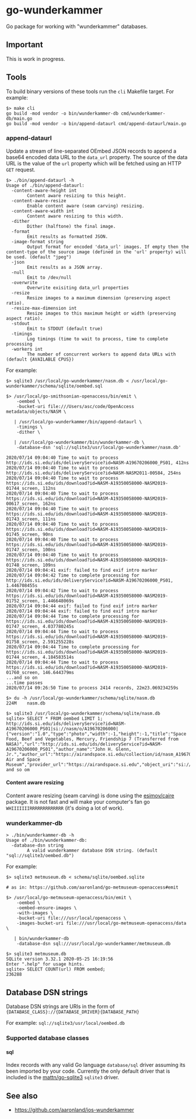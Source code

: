 # go-wunderkammer

Go package for working with "wunderkammer" databases.

## Important

This is work in progress.

## Tools

To build binary versions of these tools run the `cli` Makefile target. For example:

```
$> make cli
go build -mod vendor -o bin/wunderkammer-db cmd/wunderkammer-db/main.go
go build -mod vendor -o bin/append-dataurl cmd/append-dataurl/main.go
```

### append-dataurl

Update a stream of line-separated OEmbed JSON records to append a base64 encoded data URL to the `data_url` property. The source of the data URL is the value of the `url` property which will be fetched using an HTTP `GET` request.

```
$> ./bin/append-dataurl -h
Usage of ./bin/append-dataurl:
  -content-aware-height int
    	Content aware resizing to this height.
  -content-aware-resize
    	Enable content aware (seam carving) resizing.
  -content-aware-width int
    	Content aware resizing to this width.
  -dither
    	Dither (halftone) the final image.
  -format
    	Emit results as formatted JSON.
  -image-format string
    	Output format for encoded 'data_url' images. If empty then the content-type of the source image (defined in the 'url' property) will be used. (default "jpeg")
  -json
    	Emit results as a JSON array.
  -null
    	Emit to /dev/null
  -overwrite
    	Overwrite exisiting data_url properties
  -resize
    	Resize images to a maximum dimension (preserving aspect ratio).
  -resize-max-dimension int
    	Resize images to this maximum height or width (preserving aspect ratio).
  -stdout
    	Emit to STDOUT (default true)
  -timings
    	Log timings (time to wait to process, time to complete processing
  -workers int
    	The number of concurrent workers to append data URLs with (default {AVAILABLE CPUS})	
```

For example:

```
$> sqlite3 /usr/local/go-wunderkammer/nasm.db < /usr/local/go-wunderkammer/schema/sqlite/oembed.sql

$> /usr/local/go-smithsonian-openaccess/bin/emit \
	-oembed \
	-bucket-uri file:///Users/asc/code/OpenAccess metadata/objects/NASM \

   | /usr/local/go-wunderkammer/bin/append-dataurl \
	-timings \
	-dither \

   | /usr/local/go-wunderkammer/bin/wunderkammer-db \
	-database-dsn 'sql://sqlite3/usr/local/go-wunderkammer/nasm.db'

2020/07/14 09:04:40 Time to wait to process http://ids.si.edu/ids/deliveryService?id=NASM-A19670206000_PS01, 412ns
2020/07/14 09:04:40 Time to wait to process http://ids.si.edu/ids/deliveryService?id=NASM-NASM2011-00584, 254ns
2020/07/14 09:04:40 Time to wait to process https://ids.si.edu/ids/download?id=NASM-A19350058000-NASM2019-01744_screen, 112ns
2020/07/14 09:04:40 Time to wait to process https://ids.si.edu/ids/download?id=NASM-A19350058000-NASM2019-00617_screen, 162ns
2020/07/14 09:04:40 Time to wait to process https://ids.si.edu/ids/download?id=NASM-A19350058000-NASM2019-01743_screen, 111ns
2020/07/14 09:04:40 Time to wait to process https://ids.si.edu/ids/download?id=NASM-A19350058000-NASM2019-01745_screen, 90ns
2020/07/14 09:04:40 Time to wait to process https://ids.si.edu/ids/download?id=NASM-A19350058000-NASM2019-01747_screen, 100ns
2020/07/14 09:04:40 Time to wait to process https://ids.si.edu/ids/download?id=NASM-A19350058000-NASM2019-01748_screen, 109ns
2020/07/14 09:04:41 exif: failed to find exif intro marker
2020/07/14 09:04:42 Time to complete processing for http://ids.si.edu/ids/deliveryService?id=NASM-A19670206000_PS01, 1.446708455s
2020/07/14 09:04:42 Time to wait to process https://ids.si.edu/ids/download?id=NASM-A19350058000-NASM2019-01752_screen, 1.446648069s
2020/07/14 09:04:44 exif: failed to find exif intro marker
2020/07/14 09:04:44 exif: failed to find exif intro marker
2020/07/14 09:04:44 Time to complete processing for https://ids.si.edu/ids/download?id=NASM-A19350058000-NASM2019-01747_screen, 4.037780245s
2020/07/14 09:04:44 Time to wait to process https://ids.si.edu/ids/download?id=NASM-A19350058000-NASM2019-01758_screen, 2.591255228s
2020/07/14 09:04:44 Time to complete processing for https://ids.si.edu/ids/download?id=NASM-A19350058000-NASM2019-01744_screen, 4.184583514s
2020/07/14 09:04:44 Time to wait to process https://ids.si.edu/ids/download?id=NASM-A19350058000-NASM2019-01760_screen, 146.644379ms
...and so on
...time passes
2020/07/14 09:26:50 Time to process 2414 records, 22m23.069234259s

$> du -h /usr/local/go-wunderkammer/schema/sqlite/nasm.db
224M	nasm.db

$> sqlite3 /usr/local/go-wunderkammer/schema/sqlite/nasm.db
sqlite> SELECT * FROM oembed LIMIT 1;
http://ids.si.edu/ids/deliveryService?id=NASM-A19670206000_PS01|si://nasm/o/A19670206000|{"version":"1.0","type":"photo","width":-1,"height":-1,"title":"Space Food, Beef and Vegetables, Mercury, Friendship 7 (Transferred from NASA)","url":"http://ids.si.edu/ids/deliveryService?id=NASM-A19670206000_PS01","author_name":"John H. Glenn, Jr.","author_url":"https://airandspace.si.edu/collection/id/nasm_A19670206000","provider_name":"National Air and Space Museum","provider_url":"https://airandspace.si.edu","object_uri":"si://nasm/o/A19670206000","data_url":"data:image/jpeg;base64,R0lGODlhTgTQB4cAAAAAAAAARAAAiAAAzABEAA... and so om
```

#### Content aware resizing

Content aware resizing (seam carving) is done using the [esimov/caire](https://github.com/esimov/caire) package. It is not fast and will make your computer's fan go `WHIIIIIIIRRRRRRRRRRRRR` (it's doing a lot of work).

### wunderkammer-db

```
> ./bin/wunderkammer-db -h
Usage of ./bin/wunderkammer-db:
  -database-dsn string
    	A valid wunderkammer database DSN string. (default "sql://sqlite3/oembed.db")
```

For example:

```
$> sqlite3 metmuseum.db < schema/sqlite/oembed.sqlite

# as in: https://github.com/aaronland/go-metmuseum-openaccess#emit

$> /usr/local/go-metmuseum-openaccess/bin/emit \
	-oembed \
	-oembed-ensure-images \
	-with-images \
	-bucket-uri file:///usr/local/openaccess \
	-images-bucket-uri file:///usr/local/go-metmuseum-openaccess/data \

   | bin/wunderkammer-db
   	-database-dsn sql:///usr/local/go-wunderkammer/metmuseum.db

$> sqlite3 metmuseum.db 
SQLite version 3.32.1 2020-05-25 16:19:56
Enter ".help" for usage hints.
sqlite> SELECT COUNT(url) FROM oembed;
236288
```

## Database DSN strings

Database DSN strings are URIs in the form of `{DATABASE_CLASS}://{DATABASE_DRIVER}{DATABASE_PATH}`

For example: `sql://sqlite3/usr/local/oembed.db`

### Supported database classes

#### sql

Index records with any valid Go language `database/sql` driver assuming its been imported by your code. Currently the only default driver that is included is the [mattn/go-sqlite3](https://github.com/mattn/go-sqlite3) `sqlite3` driver.

## See also

* https://github.com/aaronland/ios-wunderkammer